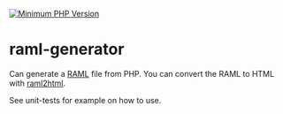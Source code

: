 [![Minimum PHP Version](https://img.shields.io/badge/php-%3E%3D%205.3-blue.svg?no-cache=1)](https://php.net/)

raml-generator
==============

Can generate a [RAML](https://github.com/raml-org/raml-spec) file from PHP.
You can convert the RAML to HTML with [raml2html](https://github.com/raml2html/raml2html).

See unit-tests for example on how to use.